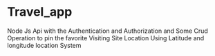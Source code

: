 # Travel_app
Node Js Api with the Authentication and Authorization and Some Crud Operation to pin the favorite Visiting Site Location Using Latitude and longitude location System   

